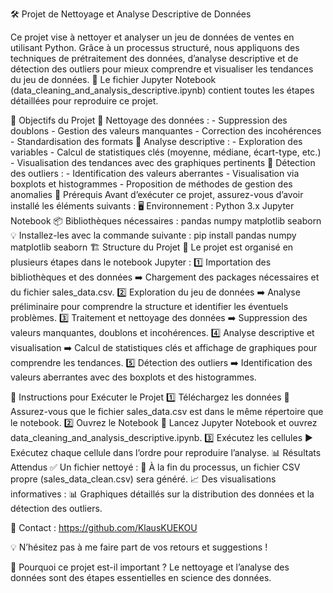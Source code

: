 🛠️ Projet de Nettoyage et Analyse Descriptive de Données

Ce projet vise à nettoyer et analyser un jeu de données de ventes en utilisant Python. Grâce à un processus structuré, nous appliquons des techniques de prétraitement des données, d’analyse descriptive et de détection des outliers pour mieux comprendre et visualiser les tendances du jeu de données.
📂 Le fichier Jupyter Notebook (data_cleaning_and_analysis_descriptive.ipynb) contient toutes les étapes détaillées pour reproduire ce projet.

🚀 Objectifs du Projet
🔹 Nettoyage des données :
    - Suppression des doublons
    - Gestion des valeurs manquantes
    - Correction des incohérences
    - Standardisation des formats
🔹 Analyse descriptive :
    - Exploration des variables
    - Calcul de statistiques clés (moyenne, médiane, écart-type, etc.)
    - Visualisation des tendances avec des graphiques pertinents
🔹 Détection des outliers :
    - Identification des valeurs aberrantes
    - Visualisation via boxplots et histogrammes
    - Proposition de méthodes de gestion des anomalies
📌 Prérequis
Avant d’exécuter ce projet, assurez-vous d’avoir installé les éléments suivants :
🖥️ Environnement :
    Python 3.x
    Jupyter Notebook
📦 Bibliothèques nécessaires :
    pandas
    numpy
    matplotlib
    seaborn
💡 Installez-les avec la commande suivante :
    pip install pandas numpy matplotlib seaborn
🏗️ Structure du Projet
📁 Le projet est organisé en plusieurs étapes dans le notebook Jupyter :
    1️⃣ Importation des bibliothèques et des données
        ➡️ Chargement des packages nécessaires et du fichier sales_data.csv.
    2️⃣ Exploration du jeu de données
        ➡️ Analyse préliminaire pour comprendre la structure et identifier  les éventuels problèmes.
    3️⃣ Traitement et nettoyage des données
        ➡️ Suppression des valeurs manquantes, doublons et incohérences.
    4️⃣ Analyse descriptive et visualisation
        ➡️ Calcul de statistiques clés et affichage de graphiques pour comprendre les tendances.
    5️⃣ Détection des outliers
        ➡️ Identification des valeurs aberrantes avec des boxplots et des histogrammes.

🔧 Instructions pour Exécuter le Projet
    1️⃣ Téléchargez les données
        🔽 Assurez-vous que le fichier sales_data.csv est dans le même répertoire que le notebook.
    2️⃣ Ouvrez le Notebook
        📂 Lancez Jupyter Notebook et ouvrez data_cleaning_and_analysis_descriptive.ipynb.
    3️⃣ Exécutez les cellules
        ▶️ Exécutez chaque cellule dans l’ordre pour reproduire l’analyse.
📊 Résultats Attendus
    ✅ Un fichier nettoyé :
        📄 À la fin du processus, un fichier CSV propre (sales_data_clean.csv) sera généré.
    📈 Des visualisations informatives :
        📊 Graphiques détaillés sur la distribution des données et la détection des outliers.

📩 Contact : https://github.com/KlausKUEKOU

💡 N’hésitez pas à me faire part de vos retours et suggestions !

🎯 Pourquoi ce projet est-il important ?
Le nettoyage et l’analyse des données sont des étapes essentielles en science des données. 
